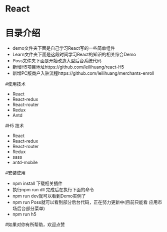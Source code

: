 # React
# 目录介绍
* demo文件夹下面是自己学习React写的一些简单组件
* Learn文件夹下面是这段时间学习React的知识的相关综合Demo
* Poss文件夹下面是开始改造大型后台系统代码
* 新增H5项目地址https://github.com/leilihuang/react-H5
* 新增PC版商户入驻流程https://github.com/leilihuang/merchants-enroll

#使用技术
* React
* React-redux
* React-router
* Redux
* Antd

#H5 技术
* React
* React-redux
* React-router
* Redux
* sass
* antd-mobile


#安装使用
* npm install 下载相关插件
* 执行npm run dll 完成后在执行下面的命令 
* npm run dev就可以看到Demo实例了
* npm run Poss就可以看到部分后台代码，正在努力更新中(目前只能看  应用市场后台部分菜单)
* npm run h5

#如果对你有所帮助，欢迎点赞


